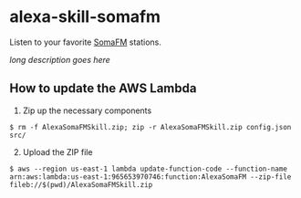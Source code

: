 # alexa-skill-somafm

Listen to your favorite [SomaFM](http://soma.fm) stations.

_long description goes here_

## How to update the AWS Lambda

1. Zip up the necessary components

  ```
  $ rm -f AlexaSomaFMSkill.zip; zip -r AlexaSomaFMSkill.zip config.json src/
  ```

2. Upload the ZIP file

  ```
  $ aws --region us-east-1 lambda update-function-code --function-name arn:aws:lambda:us-east-1:965653970746:function:AlexaSomaFM --zip-file fileb://$(pwd)/AlexaSomaFMSkill.zip 
  ```

